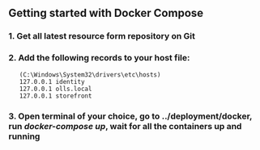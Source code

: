 
## Getting started with Docker Compose
 ### 1. Get all latest resource form repository on Git 
 ### 2. Add the following records to your host file:
       (C:\Windows\System32\drivers\etc\hosts)
       127.0.0.1 identity
       127.0.0.1 olls.local
       127.0.0.1 storefront
### 3. Open terminal of your choice, go to ../deployment/docker, run _docker-compose up_, wait for all the containers up and running
